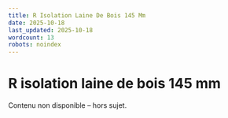 ```yaml
---
title: R Isolation Laine De Bois 145 Mm
date: 2025-10-18
last_updated: 2025-10-18
wordcount: 13
robots: noindex
---
```


# R isolation laine de bois 145 mm

Contenu non disponible – hors sujet.